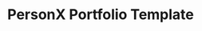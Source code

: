 ---
createdAt: 01/09/2021
title: PersonX Portfolio Template
highlight: A ThemeForest item.
description: PersonX is a modern looking personal template created using Bootstrap to sell on ThemeForest back in 2017 when I worked at CoderPixel.
type: Job
coverImg: personx-cover.png
featured: true
url: https://saabbir.gitlab.io/personx-original-live/
category:
  - Site Templates, Landing Page
tools:
  - HTML
  - CSS
  - SCSS
  - JavaScript
  - Bootstrap
  - Gulp
---